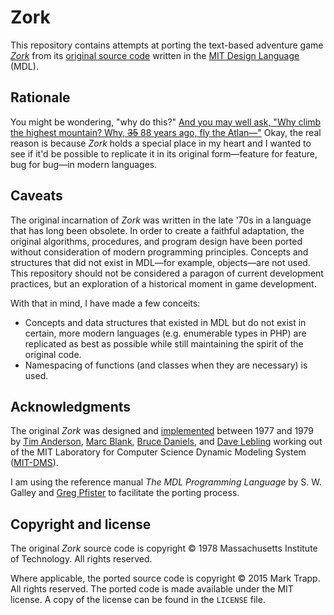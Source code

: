 # Zork

This repository contains attempts at porting the text-based adventure game [*Zork*][1] from its [original source code][2] written in the [MIT Design Language][3] (MDL).

## Rationale

You might be wondering, "why do this?" [And you may well ask, "Why climb the highest mountain? Why, ~~35~~ 88 years ago, fly the Atlan—"][4] Okay, the real reason is because *Zork* holds a special place in my heart and I wanted to see if it'd be possible to replicate it in its original form—feature for feature, bug for bug—in modern languages.

## Caveats

The original incarnation of *Zork* was written in the late '70s in a language that has long been obsolete. In order to create a faithful adaptation, the original algorithms, procedures, and program design have been ported without consideration of modern programming principles. Concepts and structures that did not exist in MDL—for example, objects—are not used. This repository should not be considered a paragon of current development practices, but an exploration of a historical moment in game development.

With that in mind, I have made a few conceits:

- Concepts and data structures that existed in MDL but do not exist in certain, more modern languages (e.g. enumerable types in PHP) are replicated as best as possible while still maintaining the spirit of the original code.
- Namespacing of functions (and classes when they are necessary) is used.

## Acknowledgments

The original *Zork* was designed and [implemented][5] between 1977 and 1979 by [Tim Anderson][6], [Marc Blank][7], [Bruce Daniels][8], and [Dave Lebling][9] working out of the MIT Laboratory for Computer Science Dynamic Modeling System ([MIT-DMS][10]).

I am using the reference manual *The MDL Programming Language* by S. W. Galley and [Greg Pfister][11] to facilitate the porting process.

## Copyright and license

The original *Zork* source code is copyright © 1978 Massachusetts Institute of Technology. All rights reserved.

Where applicable, the ported source code is copyright © 2015 Mark Trapp. All rights reserved. The ported code is made available under the MIT license. A copy of the license can be found in the `LICENSE` file.

[1]: http://en.wikipedia.org/wiki/Zork "Wikipedia article on Zork"
[2]: https://github.com/itafroma/zork-mdl "Source code repository for MDL Zork"
[3]: http://en.wikipedia.org/wiki/MDL_(programming_language) "Wikipedia article on MDL"
[4]: http://er.jsc.nasa.gov/seh/ricetalk.htm "Transcript of JFK's Moon Speech at Rice Stadium in 1962"
[5]: http://en.wikipedia.org/wiki/Implementer_(video_games) "Wikipedia article on implmenters"
[6]: http://en.wikipedia.org/wiki/Tim_Anderson_(Zork) "Wikipedia article on Tim Anderson"
[7]: http://www.infocom-if.org/authors/blank.html "Infocom author page on Marc Blank"
[8]: http://en.wikipedia.org/wiki/Bruce_Daniels "Wikipedia article on Bruce Daniels"
[9]: http://www.infocom-if.org/authors/lebling.html "Infocom author page on Dave Lebling"
[10]: http://pdp-10.trailing-edge.com/mit_emacs_170_teco_1220/01/info/mit-dm.txt.html "Information on MIT-DMS"
[11]: http://perilsofparallel.blogspot.com "Greg Pfister's blog"

